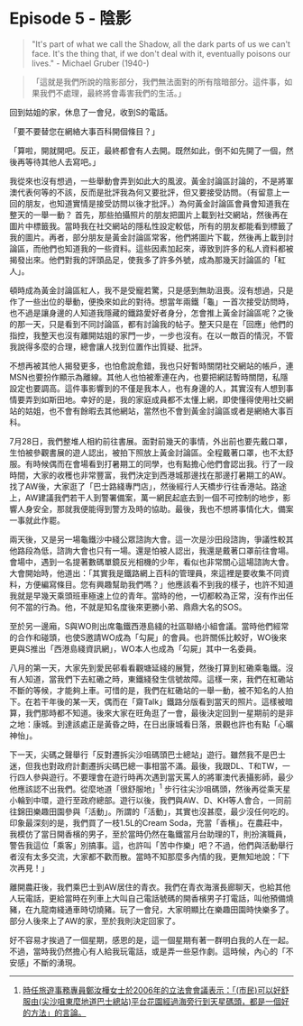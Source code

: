 # Episode 5 - 陰影

>"It's part of what we call the Shadow, all the dark parts of us we can't face. It's the thing that, if we don't deal with it, eventually poisons our lives." - Michael Gruber (1940-)

>「這就是我們所說的陰影部分，我們無法面對的所有陰暗部分。這件事，如果我們不處理，最終將會毒害我們的生活。」

回到姑姐的家，休息了一會兒，收到S的電話。

「要不要替您在網絡大事百科開個條目？」

「算啦，開就開吧。反正，最終都會有人去開。既然如此，倒不如先開了一個，然後再等待其他人去寫吧。」

我從來也沒有想過，一些舉動會弄到如此大的風波。黃金討論區討論的，不是將軍澳代表何等的不該，反而是批評我為何又要批評，但又要接受訪問。（有留意上一回的朋友，也知道實情是接受訪問以後才批評。）為何黃金討論區會員會知道我在整天的一舉一動？ 首先，那些拍攝照片的朋友把圖片上載到社交網站，然後再在圖片中標籤我。當時我在社交網站的隱私性設定較低，所有的朋友都能看到標籤了我的圖片。再者，部分朋友是黃金討論區常客，他們將圖片下載，然後再上載到討論區，而他們也知道我的一些資料。這些因素加起來，導致到許多的私人資料都被揭發出來。他們對我的評頭品足，使我多了許多外號，成為那幾天討論區的「紅人」。

頓時成為黃金討論區紅人，我不是受寵若驚，只是感到無助沮喪。沒有想過，只是作了一些出位的舉動，便換來如此的對待。想當年兩鐵「龜」一首次接受訪問時，也不過是讓身邊的人知道我隱藏的鐵路愛好者身分，怎會推上黃金討論區呢？之後的那一天，只是看到不同討論區，都有討論我的帖子。整天只是在「回應」他們的指控，我整天也沒有離開姑姐的家門一步，一步也沒有。在以一敵百的情況，不管我說得多麼的合理，總會讓人找到位置作出質疑、批評。

不想再被其他人揭發更多，也怕愈說愈錯，我也只好暫時關閉社交網站的帳戶，連MSN也要扮作顯示為離線。其他人也怕被牽連在內，也要把網誌暫時關閉，私隱設定也要調高。這件事影響到的不僅是我本人，也有身邊的人，其實沒有人想到事情要弄到如斯田地。幸好的是，我的家庭成員都不太懂上網，即使懂得使用社交網站的姑姐，也不會有餘暇去其他網站，當然也不會到黃金討論區或者是網絡大事百科。

7月28日，我們整堆人相約前往書展。面對前幾天的事情，外出前也要先戴口罩，生怕被參觀書展的遊人認出，被拍下照放上黃金討論區。全程戴著口罩，也不太舒服。有時候偶而在會場看到打暑期工的同學，也有點擔心他們會認出我。行了一段時間，大家的收穫也非常豐富，我們決定到西港城那邊找在那邊打暑期工的AW。找了AW後，大家逛了「巴士路綫專門店」，然後經行人天橋步行往香港站。路途上，AW建議我們若干人到警署備案，萬一網民起底去到一個不可控制的地步，影響人身安全，那就我便能得到警方及時的協助。最後，我也不想將事情化大，備案一事就此作罷。

兩天後，又是另一場龜鐵沙中綫公眾諮詢大會。這一次是沙田段諮詢，爭議性較其他路段為低，諮詢大會也只有一場。還是怕被人認出，我還是戴著口罩前往會場。會場中，遇到一名提著數碼單鏡反光相機的少年，看似也非常關心這場諮詢大會。大會開始時，他道出：「其實我是鐵路網上百科的管理員，來這裡是要收集不同資料，方便編寫條目。您有興趣幫助我們嗎？」他應該看不到我的樣子，也許不知道我就是早幾天乘頭班車極速上位的青年。當時的他，一切都較為正常，沒有作出任何不當的行為。他，不就是知名度後來更勝小弟、鼎鼎大名的SOS。

至於另一邊廂，S與WO則出席龜鐵西港島綫的社區聯絡小組會議。當時他們經常的合作和碰頭，也使S邀請WO成為「勾屍」的會員。也許關係比較好，WO後來更與S推出「西港島綫資訊網」，WO本人也成為「勾屍」其中一名委員。

八月的第一天，大家先到愛民邨看看觀塘延綫的展覽，然後打算到紅磡乘龜鐵。沒有人知道，當我們下去紅磡之時，東鐵綫發生信號故障。這樣一來，我們在紅磡站不斷的等候，才能夠上車。可惜的是，我們在紅磡站的一舉一動，被不知名的人拍下。在若干年後的某一天，偶而在「齋Talk」鐵路分版看到當天的照片。這樣被暗算，我們那時都不知道。後來大家在旺角逛了一會，最後決定回到一星期前的是非之地：康城。到達該處正是黃昏之時，在日出康城看日落，景觀也許也有點「心曠神怡」。

下一天，尖碼之聲舉行「反對遷拆尖沙咀碼頭巴士總站」遊行。雖然我不是巴士迷，但我也對政府計劃遷拆尖碼巴總一事相當不滿。最後，我跟DL、T和TW，一行四人參與遊行。不要理會在遊行時再次遇到當天罵人的將軍澳代表攝影師，最少他應該認不出我們。從麼地道「很舒服地」<sup>1</sup> 步行往尖沙咀碼頭，然後再從乘天星小輪到中環，遊行至政府總部。遊行以後，我們與AW、D、KH等人會合，一同前往錦田樂趣田園參與「活動」。所謂的「活動」，其實也沒甚麼，最少沒任何吃的。印象最深刻的是，我們買了一枝1.5L的Cream Soda，充當「香檳」。在農莊中，我模仿了當日開香檳的男子，至於當時仍然在龜鐵當月台助理的T，則扮演職員，警告我這位「乘客」別搞事。這，也許叫「苦中作樂」吧？不過，他們與活動舉行者沒有太多交流，大家都不歡而散。當時不知那麼多內情的我，更無知地說：「下次再見！」

離開農莊後，我們乘巴士到AW居住的青衣。我們在青衣海濱長廊聊天，也給其他人玩電話，更給當時在列車上大叫自己電話號碼的開香檳男子打電話，叫他預備燒豬，在九龍南綫通車時切燒豬。玩了一會兒，大家明顯比在樂趣田園時快樂多了。部分人後來上了AW的家，至於我則決定回家了。

好不容易才挨過了一個星期，感恩的是，這一個星期有著一群明白我的人在一起。不過，當時我仍然擔心有人給我玩電話，或是弄一些惡作劇。這時候，內心的「不安感」不斷的湧現。

---

1. [時任旅遊事務專員鄭汝樺女士於2006年的立法會會議表示：「(市民)可以好舒服由(尖沙咀東麼地道巴士總站)平台花園經過海旁行到天星碼頭，都是一個好的方法」的言論。](https://www.youtube.com/watch?v=HlL9G-br66k)
